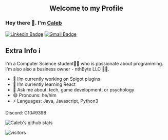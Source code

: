 <p align="center">
 <h2 align="center">Welcome to my Profile</h2>
</p>

### Hey there 👋. I'm [Caleb](https://github.com/its-c10)

[![Linkedin Badge](https://img.shields.io/badge/-calebowens-blue?style=flat-square&logo=Linkedin&logoColor=white&link=https://www.linkedin.com/in/caleb-owens-003264169/)](https://www.linkedin.com/in/caleb-owens-003264169/) 
[![Gmail Badge](https://img.shields.io/badge/-caleb.ja.owens@gmail.com-c14438?style=flat-square&logo=Gmail&logoColor=white&link=mailto:caleb.ja.owens@gmail.com)](mailto:caleb.ja.owens@gmail.com)

## Extra Info ℹ️
I'm a Computer Science student👨‍💻 who is passionate about programming. I'm also also a business owner - nthByte LLC
🏄‍♂️. 

- 🔭 I’m currently working on Spigot plugins
- 🌱 I’m currently learning React
- 💬 Ask me about: tech, game development, or psychology
- 😄 Pronouns: he/him
-  ⚡ Languages: Java, Javascript, Python3

Discord: C10#9398

![Caleb's github stats](https://github-readme-stats.vercel.app/api?username=its-c10&show_icons=true)
<br />

<!-- Optional Visitors badge: -->
![visitors](https://visitor-badge.laobi.icu/badge?page_id=TomasCostaK.TomasCostaK)
